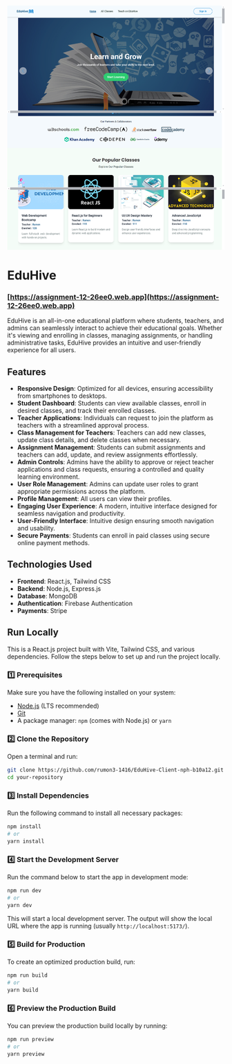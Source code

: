 [<img src='https://raw.githubusercontent.com/rumon3-1416/EduHive-Client-nph-b10a12/refs/heads/main/src/assets/images/eduHive.png'>](https://github.com/rumon3-1416/)

# EduHive

### [https://assignment-12-26ee0.web.app](https://assignment-12-26ee0.web.app)

EduHive is an all-in-one educational platform where students, teachers, and admins can seamlessly interact to achieve their educational goals. Whether it's viewing and enrolling in classes, managing assignments, or handling administrative tasks, EduHive provides an intuitive and user-friendly experience for all users.

## Features

- **Responsive Design**: Optimized for all devices, ensuring accessibility from smartphones to desktops.
- **Student Dashboard**: Students can view available classes, enroll in desired classes, and track their enrolled classes.
- **Teacher Applications**: Individuals can request to join the platform as teachers with a streamlined approval process.
- **Class Management for Teachers**: Teachers can add new classes, update class details, and delete classes when necessary.
- **Assignment Management**: Students can submit assignments and teachers can add, update, and review assignments effortlessly.
- **Admin Controls**: Admins have the ability to approve or reject teacher applications and class requests, ensuring a controlled and quality learning environment.
- **User Role Management**: Admins can update user roles to grant appropriate permissions across the platform.
- **Profile Management**: All users can view their profiles.
- **Engaging User Experience**: A modern, intuitive interface designed for seamless navigation and productivity.
- **User-Friendly Interface**: Intuitive design ensuring smooth navigation and usability.
- **Secure Payments**: Students can enroll in paid classes using secure online payment methods.

## Technologies Used

- **Frontend**: React.js, Tailwind CSS
- **Backend**: Node.js, Express.js
- **Database**: MongoDB
- **Authentication**: Firebase Authentication
- **Payments**: Stripe

## Run Locally

This is a React.js project built with Vite, Tailwind CSS, and various dependencies. Follow the steps below to set up and run the project locally.

### 1️⃣ Prerequisites
Make sure you have the following installed on your system:

- [Node.js](https://nodejs.org/) (LTS recommended)
- [Git](https://git-scm.com/)
- A package manager: `npm` (comes with Node.js) or `yarn`

### 2️⃣ Clone the Repository
Open a terminal and run:

```bash
git clone https://github.com/rumon3-1416/EduHive-Client-nph-b10a12.git
cd your-repository
```

### 3️⃣ Install Dependencies
Run the following command to install all necessary packages:

```bash
npm install
# or
yarn install
```

### 4️⃣ Start the Development Server
Run the command below to start the app in development mode:

```bash
npm run dev
# or
yarn dev
```

This will start a local development server. The output will show the local URL where the app is running (usually `http://localhost:5173/`).

### 5️⃣ Build for Production
To create an optimized production build, run:

```bash
npm run build
# or
yarn build
```

### 6️⃣ Preview the Production Build
You can preview the production build locally by running:

```bash
npm run preview
# or
yarn preview
```
